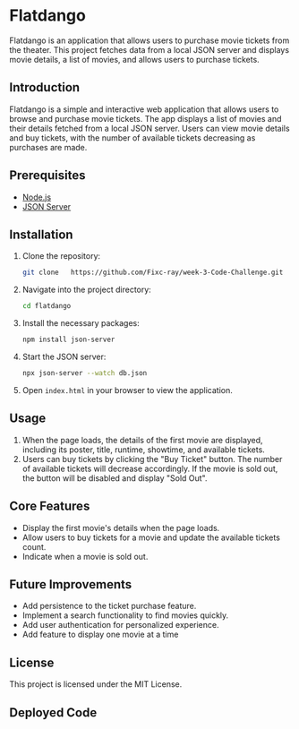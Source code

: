 # Flatdango
Flatdango is an application that allows users to purchase movie tickets from the theater. This project fetches data from a local JSON server and displays movie details, a list of movies, and allows users to purchase tickets.
## Introduction

Flatdango is a simple and interactive web application that allows users to browse and purchase movie tickets. The app displays a list of movies and their details fetched from a local JSON server. Users can view movie details and buy tickets, with the number of available tickets decreasing as purchases are made.

## Prerequisites

- [Node.js](https://nodejs.org/)
- [JSON Server](https://github.com/typicode/json-server)

## Installation

1. Clone the repository:
    ```sh
    git clone   https://github.com/Fixc-ray/week-3-Code-Challenge.git
    ```

2. Navigate into the project directory:
    ```sh
    cd flatdango
    ```

3. Install the necessary packages:
    ```sh
    npm install json-server
    ```

4. Start the JSON server:
    ```sh
    npx json-server --watch db.json
    ```

5. Open `index.html` in your browser to view the application.

## Usage

1. When the page loads, the details of the first movie are displayed, including its poster, title, runtime, showtime, and available tickets.
2. Users can buy tickets by clicking the "Buy Ticket" button. The number of available tickets will decrease accordingly. If the movie is sold out, the button will be disabled and display "Sold Out".

## Core Features

- Display the first movie's details when the page loads.
- Allow users to buy tickets for a movie and update the available tickets count.
- Indicate when a movie is sold out.


## Future Improvements

- Add persistence to the ticket purchase feature.
- Implement a search functionality to find movies quickly.
- Add user authentication for personalized experience.
- Add feature to display one movie at a time

## License
This project is licensed under the MIT License.

## Deployed Code
